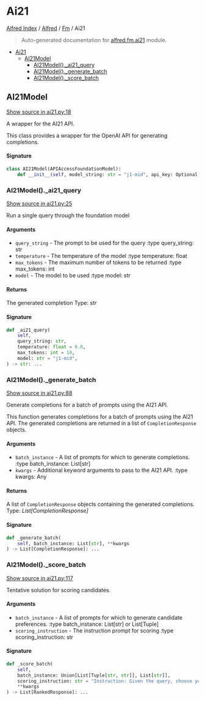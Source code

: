 # Ai21

[Alfred Index](../../README.md#alfred-index) / [Alfred](../index.md#alfred) / [Fm](./index.md#fm) / Ai21

> Auto-generated documentation for [alfred.fm.ai21](../../../alfred/fm/ai21.py) module.

- [Ai21](#ai21)
  - [AI21Model](#ai21model)
    - [AI21Model()._ai21_query](#ai21model()_ai21_query)
    - [AI21Model()._generate_batch](#ai21model()_generate_batch)
    - [AI21Model()._score_batch](#ai21model()_score_batch)

## AI21Model

[Show source in ai21.py:18](../../../alfred/fm/ai21.py#L18)

A wrapper for the AI21 API.

This class provides a wrapper for the OpenAI API for generating completions.

#### Signature

```python
class AI21Model(APIAccessFoundationModel):
    def __init__(self, model_string: str = "j1-mid", api_key: Optional[str] = None): ...
```

### AI21Model()._ai21_query

[Show source in ai21.py:25](../../../alfred/fm/ai21.py#L25)

Run a single query through the foundation model

#### Arguments

- `query_string` - The prompt to be used for the query
:type query_string: str
- `temperature` - The temperature of the model
:type temperature: float
- `max_tokens` - The maximum number of tokens to be returned
:type max_tokens: int
- `model` - The model to be used
:type model: str

#### Returns

The generated completion
Type: *str*

#### Signature

```python
def _ai21_query(
    self,
    query_string: str,
    temperature: float = 0.0,
    max_tokens: int = 10,
    model: str = "j1-mid",
) -> str: ...
```

### AI21Model()._generate_batch

[Show source in ai21.py:88](../../../alfred/fm/ai21.py#L88)

Generate completions for a batch of prompts using the AI21 API.

This function generates completions for a batch of prompts using the AI21 API.
The generated completions are returned in a list of `CompletionResponse` objects.

#### Arguments

- `batch_instance` - A list of prompts for which to generate completions.
:type batch_instance: List[str]
- `kwargs` - Additional keyword arguments to pass to the AI21 API.
:type kwargs: Any

#### Returns

A list of `CompletionResponse` objects containing the generated completions.
Type: *List[CompletionResponse]*

#### Signature

```python
def _generate_batch(
    self, batch_instance: List[str], **kwargs
) -> List[CompletionResponse]: ...
```

### AI21Model()._score_batch

[Show source in ai21.py:117](../../../alfred/fm/ai21.py#L117)

Tentative solution for scoring candidates.

#### Arguments

- `batch_instance` - A list of prompts for which to generate candidate preferences.
:type batch_instance: List[str] or List[Tuple]
- `scoring_instruction` - The instruction prompt for scoring
:type scoring_instruction: str

#### Signature

```python
def _score_batch(
    self,
    batch_instance: Union[List[Tuple[str, str]], List[str]],
    scoring_instruction: str = "Instruction: Given the query, choose your answer from [[label_space]]:\nQuery:\n",
    **kwargs
) -> List[RankedResponse]: ...
```